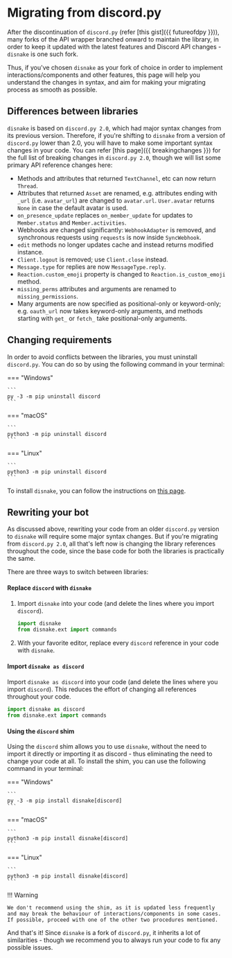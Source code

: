 # Migrating from discord.py

After the discontinuation of `discord.py` (refer [this gist]({{ futureofdpy }})), many forks of the API wrapper branched
onward to maintain the library, in order to keep it updated with the latest features and Discord API changes - `disnake`
is one such fork.

Thus, if you've chosen `disnake` as your fork of choice in order to implement interactions/components and other
features, this page will help you understand the changes in syntax, and aim for making your migrating process as smooth
as possible.

## Differences between libraries

`disnake` is based on `discord.py 2.0`, which had major syntax changes from its previous version. Therefore, if you're
shifting to `disnake` from a version of `discord.py` lower than 2.0, you will have to make some important syntax changes
in your code. You can refer [this page]({{ breakingchanges }}) for the full list of breaking changes in
`discord.py 2.0`, though we will list some primary API reference changes here:

-   Methods and attributes that returned `TextChannel`, etc can now return `Thread`.
-   Attributes that returned `Asset` are renamed, e.g. attributes ending with `_url` (i.e. `avatar_url`) are changed to
    `avatar.url`. `User.avatar` returns `None` in case the default avatar is used.
-   `on_presence_update` replaces `on_member_update` for updates to `Member.status` and `Member.activities`.
-   Webhooks are changed significantly: `WebhookAdapter` is removed, and synchronous requests using `requests` is now
    inside `SyncWebhook`.
-   `edit` methods no longer updates cache and instead returns modified instance.
-   `Client.logout` is removed; use `Client.close` instead.
-   `Message.type` for replies are now `MessageType.reply`.
-   `Reaction.custom_emoji` property is changed to `Reaction.is_custom_emoji` method.
-   `missing_perms` attributes and arguments are renamed to `missing_permissions`.
-   Many arguments are now specified as positional-only or keyword-only; e.g. `oauth_url` now takes keyword-only
    arguments, and methods starting with `get_` or `fetch_` take positional-only arguments.

## Changing requirements

In order to avoid conflicts between the libraries, you must uninstall `discord.py`. You can do so by using the following
command in your terminal:

=== "Windows"

    ```
    py -3 -m pip uninstall discord
    ```

=== "macOS"

    ```
    python3 -m pip uninstall discord
    ```

=== "Linux"

    ```
    python3 -m pip uninstall discord
    ```

To install `disnake`, you can follow the instructions on [this page](000-prerequisites/001-installing-disnake).

## Rewriting your bot

As discussed above, rewriting your code from an older `discord.py` version to `disnake` will require some major syntax
changes. But if you're migrating from `discord.py 2.0`, all that's left now is changing the library references
throughout the code, since the base code for both the libraries is practically the same.

There are three ways to switch between libraries:

#### Replace `discord` with `disnake`

1. Import `disnake` into your code (and delete the lines where you import `discord`).

    ```py
    import disnake
    from disnake.ext import commands
    ```

2. With your favorite editor, replace every `discord` reference in your code with `disnake`.

#### Import `disnake as discord`

Import `disnake as discord` into your code (and delete the lines where you import `discord`). This reduces the effort of
changing all references throughout your code.

```py
import disnake as discord
from disnake.ext import commands
```

#### Using the `discord` shim

Using the `discord` shim allows you to use `disnake`, without the need to import it directly or importing it as
discord - thus eliminating the need to change your code at all. To install the shim, you can use the following command
in your terminal:

=== "Windows"

    ```
    py -3 -m pip install disnake[discord]
    ```

=== "macOS"

    ```
    python3 -m pip install disnake[discord]
    ```

=== "Linux"

    ```
    python3 -m pip install disnake[discord]
    ```

!!! Warning

    We don't recommend using the shim, as it is updated less frequently and may break the behaviour of interactions/components in some cases. If possible, proceed with one of the other two procedures mentioned.

And that's it! Since `disnake` is a fork of `discord.py`, it inherits a lot of similarities - though we recommend you to
always run your code to fix any possible issues.
